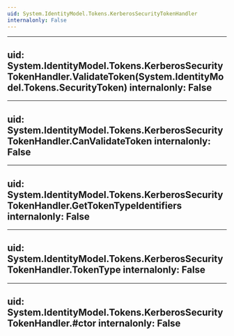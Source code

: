 ```yaml
---
uid: System.IdentityModel.Tokens.KerberosSecurityTokenHandler
internalonly: False
---
```


---
uid: System.IdentityModel.Tokens.KerberosSecurityTokenHandler.ValidateToken(System.IdentityModel.Tokens.SecurityToken)
internalonly: False
---

---
uid: System.IdentityModel.Tokens.KerberosSecurityTokenHandler.CanValidateToken
internalonly: False
---

---
uid: System.IdentityModel.Tokens.KerberosSecurityTokenHandler.GetTokenTypeIdentifiers
internalonly: False
---

---
uid: System.IdentityModel.Tokens.KerberosSecurityTokenHandler.TokenType
internalonly: False
---

---
uid: System.IdentityModel.Tokens.KerberosSecurityTokenHandler.#ctor
internalonly: False
---
